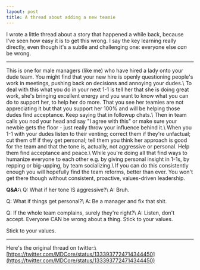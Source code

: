 ```yaml
---
layout: post
title: A thread about adding a new teamie
---
```


I wrote a little thread about a story that happened a while back, because I've seen how easy it is to get this wrong. I say the key learning really directly, even though it's a subtle and challenging one: everyone else *can* be wrong.

<!--more-->

-----

This is one for male managers (like me) who have hired a lady onto your dude team. You might find that your new hire is openly questioning people's work in meetings, pushing back on decisions and annoying your dudes.\\
To deal with this what you do in your next 1-1 is tell her that she is doing great work, she's bringing excellent energy and you want to know what you can do to support her, to help her do more.
That you see her teamies are not appreciating it but that you support her 100% and will be helping those dudes find acceptance. Keep saying that in followup chats.\\
Then in team calls you nod your head and say "I agree with this" or make sure your newbie gets the floor - just really throw your influence behind it.\\
When you 1-1 with your dudes listen to their venting; correct them if they're unfactual; cut them off if they get personal; tell them you think her approach is good for the team and that the tone is, actually, not aggressive or personal. Help them find acceptance and peace.\\
While you're doing all that find ways to humanize everyone to each other e.g. by giving personal insight in 1-1s, by repping or big-upping, by team socializing.\\
If you can do this consistently enough you will hopefully find the team reforms, better than ever. You won't get there though without consistent, proactive, values-driven leadership.

**Q&A:**\\
Q: What if her tone IS aggressive?\\
A: Bruh.

Q: What if things get personal?\\
A: Be a manager and fix that shit.

Q: If the whole team complains, surely they're right?\\
A: Listen, don't accept. Everyone CAN be wrong about a thing. Stick to your values.

Stick to your values.

-----

Here's the original thread on twitter:\\
[https://twitter.com/MDCore/status/1333937724714344450](https://twitter.com/MDCore/status/1333937724714344450)
